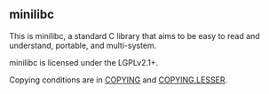 minilibc
---

This is minilibc, a standard C library
that aims to be easy to read and understand,
portable, and multi-system.

minilibc is licensed under the LGPLv2.1+.

Copying conditions are in [COPYING](COPYING)
and [COPYING.LESSER](COPYING.LESSER).
